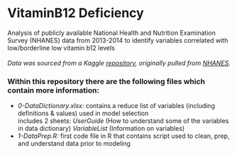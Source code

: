 # VitaminB12 Deficiency
Analysis of publicly available National Health and Nutrition Examination Survey (NHANES) data from 2013-2014 to identify variables correlated with low/borderline low vitamin b12 levels <br><br>
_Data was sourced from a Kaggle [repository](https://www.kaggle.com/cdc/national-health-and-nutrition-examination-survey?select=labs.csv), originally pulled from [NHANES](https://wwwn.cdc.gov/nchs/nhanes/ContinuousNhanes/Default.aspx?BeginYear=2013)._<br>
### Within this repository there are the following files which contain more information:
* _0-DataDictionary.xlsx:_ contains a reduce list of variables (including definitions & values) used in model selection<br>
includes 2 sheets: 
_UserGuide_ (How to understand some of the variables in data dictionary)
_VariableList_ (Information on variables)
* _1-DataPrep.R:_ first code file in R that contains script used to clean, prep, and understand data prior to modeling

